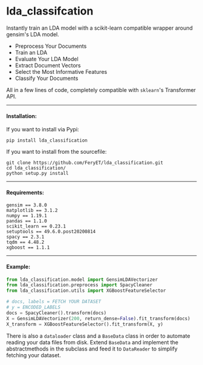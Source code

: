 # lda_classifcation

Instantly train an LDA model with a scikit-learn compatible wrapper around gensim's LDA model.


* Preprocess Your Documents
* Train an LDA 
* Evaluate Your LDA Model
* Extract Document Vectors 
* Select the Most Informative Features
* Classify Your Documents

All in a few lines of code, completely compatible with `sklearn`'s Transformer API.

---------------------


#### Installation:


If you want to install via Pypi:

```pip install lda_classification```

If you want to install from the sourcefile:
```
git clone https://github.com/FeryET/lda_classification.git
cd lda_classification/
python setup.py install
```
------------------------------------


#### Requirements:


```
gensim == 3.8.0
matplotlib == 3.1.2
numpy == 1.19.1
pandas == 1.1.0
scikit_learn == 0.23.1
setuptools == 49.6.0.post20200814
spacy == 2.3.1
tqdm == 4.48.2
xgboost == 1.1.1
```

 ------------------------------------


#### Example: 


```python
from lda_classification.model import GensimLDAVectorizer
from lda_classification.preprocess import SpacyCleaner
from lda_classification.utils import XGBoostFeatureSelector

# docs, labels = FETCH YOUR DATASET 
# y = ENCODED_LABELS
docs = SpacyCleaner().transform(docs)
X = GensimLDAVectorizer(200, return_dense=False).fit_transform(docs)
X_transform = XGBoostFeatureSelector().fit_transform(X, y)
```

There is also a `dataloader` class and a `BaseData` class in
order to automate reading your data files from disk. Extend
`BaseData` and implement the abstractmethods in the subclass and
feed it to `DataReader` to simplify fetching your dataset.
